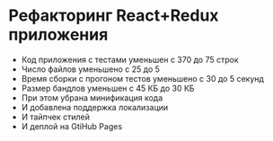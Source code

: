 # Рефакторинг React+Redux приложения

- Код приложения с тестами уменьшен c 370 до 75 строк
- Число файлов уменьшено с 25 до 5
- Время сборки с прогоном тестов уменьшено с 30 до 5 секунд
- Размер бандлов уменьшен с 45 КБ до 30 КБ
- При этом убрана минификация кода
- И добавлена поддержка локализации
- И тайпчек стилей
- И деплой на GtiHub Pages

